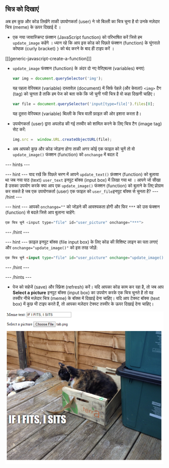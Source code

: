 ## चित्र को दिखाएं

अब हम कुछ और कोड लिखेंगे ताकी उपयोगकर्ता (user) ने जो बिल्ली का चित्र चुना है वो उनके मज़ेदार चित्र (meme) के ऊपर दिखाई दें ।

- एक नया जावास्क्रिप्ट फ़ंक्शन (JavaScript function) को परिभाषित करें जिसे हम `update_image` कहेंगे । ध्यान रहे कि आप इस कोड को पिछले फंक्शन (function) के घुंगराले कोष्ठक (curly bracket) `}` को बंद करने के बाद ही टाइप करें ।

[[[generic-javascript-create-a-function]]]

- `update_image` फंक्शन (function) के अंदर दो नए वेरिएबल्स (variables) बनाएं:

    ```javascript
    var img = document.querySelector('img');
    ```

    यह पहला वेरियबल (variable) दस्तावेज़ (document) में सिर्फ पेहले (और केवल!) `<img>` टैग (tag) को चुनता है ताकि हम पेज को बता सके कि जो चुनी गयी चित्र है वो कहा दिखनी चाहिए।

    ```javascript
    var file = document.querySelector('input[type=file]').files[0];
    ```

    यह दूसरा वेरियबल (variable) बिल्ली के चित्र वाली फ़ाइल की ओर इशारा करता है।

- उपयोगकर्ता (user) द्वारा अपलोड की गई तस्वीर को शामिल करने के लिए चित्र टैग (image tag) सेट करें:

    ```javascript
    img.src =  window.URL.createObjectURL(file);
    ```

- अब आपको कुछ और कोड जोड़ना होगा ताकी अगर कोई एक फाइल को चुनें तो वो `update_image()` फंक्शन (function) को `onchange` में बदल दें

--- hints ---

--- hint --- याद रखें कि पिछले चरण में आपने `update_text()` फ़ंक्शन (function) को बुलाया था जब नया पाठ (text) `user_text` इनपुट बॉक्स (input box) में लिखा गया था । आपने जो सीखा है उसका उपयोग करके क्या आप एक `update_image()` फंक्शन (function) को बुलाने के लिए प्रोग्राम कर सकते है जब एक उपयोगकर्ता (user) एक फाइल को `user_file`इनपुट बॉक्स से चुनता है? --- /hint ---

--- hint --- आपको `onchange=""` को जोड़ने की आवश्यकता होगी और फिर `***` को उस फंक्शन (function) से बदले जिसे आप बुलाना चाहेंगे:
```javascript
एक चित्र चुनें <input type="file" id="user_picture" onchange="***">
```
--- /hint ---

--- hint --- फ़ाइल इनपुट बॉक्स (file input box) के लिए कोड की विशिष्ट लाइन का पता लगाएं और `onchange="update_image()"` को इस तरह जोड़ें:
```html
एक चित्र चुनें <input type="file" id="user_picture" onchange="update_image()">
```

--- /hint ---

--- /hints ---

- पेज को सहेजें (save) और रिफ्रेश (refresh) करें। यदि आपका कोड काम कर रहा है, तो जब आप **Select a picture** इनपुट बॉक्स (input box) का उपयोग करके एक चित्र चुनते है तो वह तस्वीर नीचे मज़ेदार चित्र (meme) के बॉक्स में दिखाई देना चाहिए। यदि आप टेक्स्ट बॉक्स (text box) में कुछ भी टाइप करते हैं, तो आपका मज़ेदार टेक्स्ट तस्वीर के ऊपर दिखाई देना चाहिए।

![Finished meme](images/finished-meme.png)
